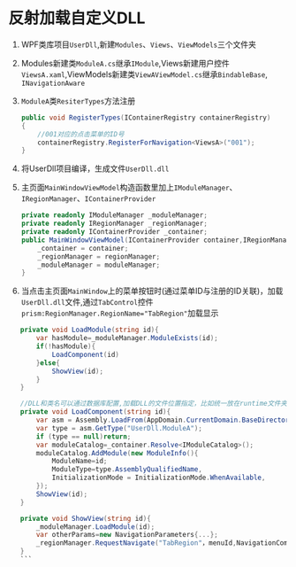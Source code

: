 # 反射加载自定义DLL

1. WPF类库项目`UserDll`,新建`Modules`、`Views`、`ViewModels`三个文件夹

2. Modules新建类`ModuleA.cs`继承`IModule`,Views新建用户控件`ViewsA.xaml`,ViewModels新建类`ViewAViewModel.cs`继承`BindableBase`, `INavigationAware`

3. `ModuleA`类`ResiterTypes`方法注册

    ```cs
    public void RegisterTypes(IContainerRegistry containerRegistry)
    {
        //001对应的点击菜单的ID号
        containerRegistry.RegisterForNavigation<ViewsA>("001");
    }
    ```

4. 将UserDll项目编译，生成文件`UserDll.dll`

5. 主页面`MainWindowViewModel`构造函数里加上`IModuleManager`、`IRegionManager`、`IContainerProvider`

    ```cs
    private readonly IModuleManager _moduleManager;
    private readonly IRegionManager _regionManager;
    private readonly IContainerProvider _container;
    public MainWindowViewModel(IContainerProvider container,IRegionManager regionManager,IModuleManager moduleManager){
        _container = container;
        _regionManager = regionManager;
        _moduleManager = moduleManager;
    }
    ```

6. 当点击主页面`MainWindow`上的菜单按钮时(通过菜单ID与注册的ID关联)，加载`UserDll.dll`文件,通过`TabControl`控件`prism:RegionManager.RegionName="TabRegion"`加载显示

 ```cs
    private void LoadModule(string id){
        var hasModule=_moduleManager.ModuleExists(id);
        if(!hasModule){
            LoadComponent(id)
        }else{
            ShowView(id);
        }
    }

    //DLL和类名可以通过数据库配置,加载DLL的文件位置指定，比如统一放在runtime文件夹下
    private void LoadComponent(string id){
        var asm = Assembly.LoadFrom(AppDomain.CurrentDomain.BaseDirectory + "UserDll.dll");
        var type = asm.GetType("UserDll.ModuleA");  
        if (type == null)return;
        var moduleCatalog=_container.Resolve<IModuleCatalog>();
        moduleCatalog.AddModule(new ModuleInfo(){
            ModuleName=id;
            ModuleType=type.AssemblyQualifiedName,
            InitializationMode = InitializationMode.WhenAvailable,
        });
        ShowView(id);
    }

    private void ShowView(string id){
        _moduleManager.LoadModule(id);
        var otherParams=new NavigationParameters{...};
        _regionManager.RequestNavigate("TabRegion"，menuId,NavigationComplete, otherParams);
    }
    ```
